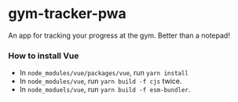 # gym-tracker-pwa
An app for tracking your progress at the gym. Better than a notepad!


### How to install Vue
- In `node_modules/vue/packages/vue`, run `yarn install`
- In `node_modules/vue`, run `yarn build -f cjs` twice.
- In `node_moduels/vue`, run `yarn build -f esm-bundler`.